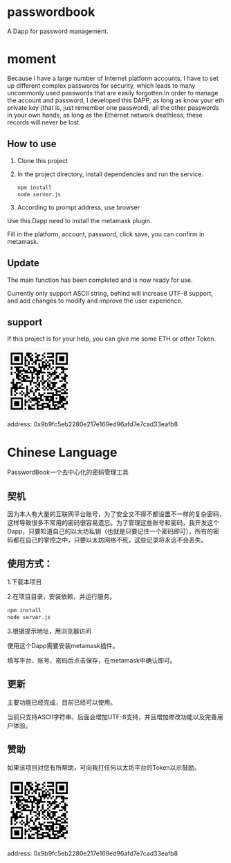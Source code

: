 # passwordbook
A Dapp for password management.

# moment

Because I have a large number of Internet platform accounts, I have to set up different complex passwords for security, which leads to many uncommonly used passwords that are easily forgotten.In order to manage the account and password, I developed this DAPP, as long as know your eth private key (that is, just remember one password), all the other passwords in your own hands, as long as the Ethernet network deathless, these records will never be lost.

## How to use

1. Clone this project

2. In the project directory, install dependencies and run the service.

   ```
   npm install
   node server.js
   ```

3. According to prompt address, use browser

Use this Dapp need to install the metamask plugin.

Fill in the platform, account, password, click save, you can confirm in metamask.

## Update

The main function has been completed and is now ready for use.

Currently only support ASCII string, behind will increase UTF-8 support, and add changes to modify and improve the user experience.

## support

If this project is for your help, you can give me some ETH or other Token.

![](./sponsor.png)

address: 0x9b9fc5eb2280e217e169ed96afd7e7cad33eafb8







# Chinese Language

PasswordBook一个去中心化的密码管理工具

## 契机

因为本人有大量的互联网平台账号，为了安全又不得不都设置不一样的复杂密码，这样导致很多不常用的密码很容易遗忘。为了管理这些账号和密码，我开发这个Dapp，只要知道自己的以太坊私钥（也就是只要记住一个密码即可），所有的密码都在自己的掌控之中，只要以太坊网络不死，这些记录将永远不会丢失。



## 使用方式：

1.下载本项目

2.在项目目录，安装依赖，并运行服务。

```
npm install
node server.js
```

3.根据提示地址，用浏览器访问

使用这个Dapp需要安装metamask插件。

填写平台、账号、密码后点击保存，在metamask中确认即可。



## 更新

主要功能已经完成，目前已经可以使用。

当前只支持ASCII字符串，后面会增加UTF-8支持，并且增加修改功能以及完善用户体验。



## 赞助

如果该项目对您有所帮助，可向我打任何以太坊平台的Token以示鼓励。

![](./sponsor.png)

address: 0x9b9fc5eb2280e217e169ed96afd7e7cad33eafb8

